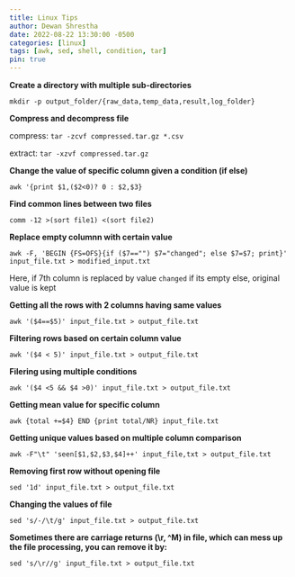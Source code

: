```yaml
---
title: Linux Tips
author: Dewan Shrestha
date: 2022-08-22 13:30:00 -0500 
categories: [linux]
tags: [awk, sed, shell, condition, tar]
pin: true
---
```


**Create a directory with multiple sub-directories**

`mkdir -p output_folder/{raw_data,temp_data,result,log_folder}`

**Compress and decompress file**

compress: `tar -zcvf compressed.tar.gz *.csv`

extract: `tar -xzvf compressed.tar.gz`

**Change the value of specific column given a condition (if else)**

`awk '{print $1,($2<0)? 0 : $2,$3}`

**Find common lines between two files**

`comm -12 >(sort file1) <(sort file2)`

**Replace empty columnn with certain value**

`awk -F, 'BEGIN {FS=OFS}{if ($7=="") $7="changed"; else $7=$7; print}' input_file.txt > modified_input.txt`

Here, if 7th column is replaced by value `changed` if its empty else, original value is kept

**Getting all the rows with 2 columns having same values**

`awk '($4==$5)' input_file.txt > output_file.txt`

**Filtering rows based on certain column value**

`awk '($4 < 5)' input_file.txt > output_file.txt`

**Filering using multiple conditions**

`awk '($4 <5 && $4 >0)' input_file.txt > output_file.txt`

**Getting mean value for specific column**

`awk {total +=$4} END {print total/NR} input_file.txt`

**Getting unique values based on multiple column comparison**

`awk -F"\t" 'seen[$1,$2,$3,$4]++' input_file,txt > output_file.txt`

**Removing first row without opening file**

`sed '1d' input_file.txt > output_file.txt`

**Changing the values of file**

`sed 's/-/\t/g' input_file.txt > output_file.txt`

**Sometimes there are carriage returns (\r, ^M) in file, which can mess up the file processing, you can remove it by:**

`sed 's/\r//g' input_file.txt > output_file.txt`


